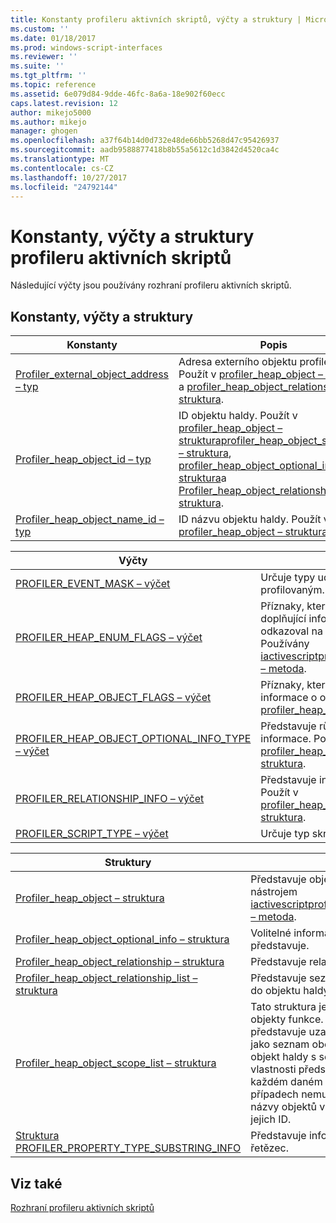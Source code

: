 ```yaml
---
title: Konstanty profileru aktivních skriptů, výčty a struktury | Microsoft Docs
ms.custom: ''
ms.date: 01/18/2017
ms.prod: windows-script-interfaces
ms.reviewer: ''
ms.suite: ''
ms.tgt_pltfrm: ''
ms.topic: reference
ms.assetid: 6e079d84-9dde-46fc-8a6a-18e902f60ecc
caps.latest.revision: 12
author: mikejo5000
ms.author: mikejo
manager: ghogen
ms.openlocfilehash: a37f64b14d0d732e48de66bb5268d47c95426937
ms.sourcegitcommit: aadb9588877418b8b55a5612c1d3842d4520ca4c
ms.translationtype: MT
ms.contentlocale: cs-CZ
ms.lasthandoff: 10/27/2017
ms.locfileid: "24792144"
---
```

# <a name="active-script-profiler-constants-enumerations-and-structures"></a>Konstanty, výčty a struktury profileru aktivních skriptů
Následující výčty jsou používány rozhraní profileru aktivních skriptů.  
  
## <a name="constants-enumerations-and-structures"></a>Konstanty, výčty a struktury  
  
|Konstanty|Popis|  
|---------------|-----------------|  
|[Profiler_external_object_address – typ](../../winscript/reference/profiler-external-object-address-type.md)|Adresa externího objektu profileru. Použít v [profiler_heap_object – struktura](../../winscript/reference/profiler-heap-object-structure.md) a [profiler_heap_object_relationship – struktura](../../winscript/reference/profiler-heap-object-relationship-structure.md).|  
|[Profiler_heap_object_id – typ](../../winscript/reference/profiler-heap-object-id-type.md)|ID objektu haldy. Použít v [profiler_heap_object – struktura](../../winscript/reference/profiler-heap-object-structure.md)[profiler_heap_object_scope_list – struktura](../../winscript/reference/profiler-heap-object-scope-list-structure.md), [profiler_heap_object_optional_info – struktura](../../winscript/reference/profiler-heap-object-optional-info-structure.md)a [Profiler_heap_object_relationship – struktura](../../winscript/reference/profiler-heap-object-relationship-structure.md).|  
|[Profiler_heap_object_name_id – typ](../../winscript/reference/profiler-heap-object-name-id-type.md)|ID názvu objektu haldy. Použít v [profiler_heap_object – struktura](../../winscript/reference/profiler-heap-object-structure.md).|  
  
|Výčty|Popis|  
|------------------|-----------------|  
|[PROFILER_EVENT_MASK – výčet](../../winscript/reference/profiler-event-mask-enumeration.md)|Určuje typy událostí, které by měl být profilovaným.|  
|[PROFILER_HEAP_ENUM_FLAGS – výčet](../../winscript/reference/profiler-heap-enum-flags-enumeration.md)|Příznaky, které představují zda doplňující informace o objektu haldy odkazoval na relaci objekt má přístup. Používány [iactivescriptprofilercontrol5::enumheap2 – metoda](../../winscript/reference/iactivescriptprofilercontrol5-enumheap2-method.md).|  
|[PROFILER_HEAP_OBJECT_FLAGS – výčet](../../winscript/reference/profiler-heap-object-flags-enumeration.md)|Příznaky, které představují základní informace o objektu haldy. Používány [profiler_heap_object – struktura](../../winscript/reference/profiler-heap-object-structure.md).|  
|[PROFILER_HEAP_OBJECT_OPTIONAL_INFO_TYPE – výčet](../../winscript/reference/profiler-heap-object-optional-info-type-enumeration.md)|Představuje různé typy volitelné informace. Použít v [profiler_heap_object_optional_info – struktura](../../winscript/reference/profiler-heap-object-optional-info-structure.md).|  
|[PROFILER_RELATIONSHIP_INFO – výčet](../../winscript/reference/profiler-relationship-info-enumeration.md)|Představuje informace o objektu v relaci. Použít v [profiler_heap_object_relationship – struktura](../../winscript/reference/profiler-heap-object-relationship-structure.md).|  
|[PROFILER_SCRIPT_TYPE – výčet](../../winscript/reference/profiler-script-type-enumeration.md)|Určuje typ skriptu.|  
  
|Struktury|Popis|  
|----------------|-----------------|  
|[Profiler_heap_object – struktura](../../winscript/reference/profiler-heap-object-structure.md)|Představuje objekty haldy získané nástrojem [iactivescriptprofilercontrol3::enumheap – metoda](../../winscript/reference/iactivescriptprofilercontrol3-enumheap-method.md).|  
|[Profiler_heap_object_optional_info – struktura](../../winscript/reference/profiler-heap-object-optional-info-structure.md)|Volitelné informace o objektech halda představuje.|  
|[Profiler_heap_object_relationship – struktura](../../winscript/reference/profiler-heap-object-relationship-structure.md)|Představuje relaci objektu haldy.|  
|[Profiler_heap_object_relationship_list – struktura](../../winscript/reference/profiler-heap-object-relationship-list-structure.md)|Představuje seznam vztahy, které patří do objektu haldy.|  
|[Profiler_heap_object_scope_list – struktura](../../winscript/reference/profiler-heap-object-scope-list-structure.md)|Tato struktura je přidružen pouze objekty funkce. V seznamu obor představuje uzavření účtu pro funkci jako seznam obory, kde každý obor je objekt haldy s seznamem přidružené vlastnosti představující proměnné v každém daném oboru. V některých případech nemusí být k dispozici, názvy objektů v tomto oboru pouze jejich ID.|  
|[Struktura PROFILER_PROPERTY_TYPE_SUBSTRING_INFO](../../winscript/reference/profiler-property-type-substring-info-structure.md)|Představuje informace o typu dílčí řetězec.|  
  
## <a name="see-also"></a>Viz také  
 [Rozhraní profileru aktivních skriptů](../../winscript/reference/active-script-profiler-interfaces.md)